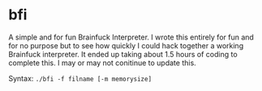 bfi
===

A simple and for fun Brainfuck Interpreter.  I wrote this entirely for fun and for no purpose but to see how quickly I could hack together a working Brainfuck interpreter.  It ended up taking about 1.5 hours of coding to complete this.  I may or may not conitinue to update this.

Syntax: `./bfi -f filname [-m memorysize]`
